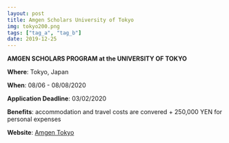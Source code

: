 ```yaml
---
layout: post
title: Amgen Scholars University of Tokyo 
img: tokyo200.png
tags: ["tag_a", "tag_b"]
date: 2019-12-25
---
```


**AMGEN SCHOLARS PROGRAM at the UNIVERSITY OF TOKYO**

**Where**: Tokyo, Japan  

**When**: 08/06 - 08/08/2020 

**Application Deadline**: 03/02/2020

**Benefits**: accommodation and travel costs are convered + 250,000 YEN for personal expenses

**Website**: [Amgen Tokyo](https://www.u-tokyo.ac.jp/en/prospective-students/amgen_program.html)
